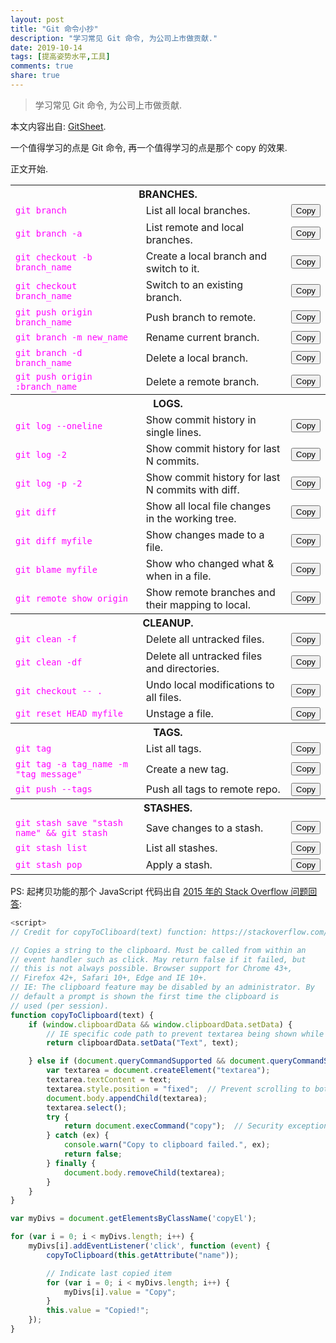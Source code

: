 ```yaml
---
layout: post
title: "Git 命令小抄"
description: "学习常见 Git 命令, 为公司上市做贡献."
date: 2019-10-14
tags: [提高姿势水平,工具]
comments: true
share: true
---
```


> 学习常见 Git 命令, 为公司上市做贡献.

本文内容出自: [GitSheet](https://gitsheet.wtf).

一个值得学习的点是 Git 命令, 再一个值得学习的点是那个 copy 的效果.

正文开始.

<table>
  <tr>
    <th colspan="3"><strong>BRANCHES.</strong></th>
  </tr>
  <tr>
    <td><code style="color:#FF00FF">git branch</code></td>
    <td>List all local branches.</td>
    <td><input name="git branch" class="copyEl" type="button" value="Copy" readonly/></td>
  </tr>
  <tr>
    <td><code style="color:#FF00FF">git branch -a</code></td>
    <td>List remote and local branches.</td>
    <td><input name="git branch -a" class="copyEl" type="button" value="Copy" readonly/></td>
  </tr>
  <tr>
    <td><code style="color:#FF00FF">git checkout -b branch_name</code></td>
    <td>Create a local branch and switch to it.</td>
    <td><input name="git checkout -b branch_name" class="copyEl" type="button" value="Copy" readonly/></td>
  </tr>
  <tr>
    <td><code style="color:#FF00FF">git checkout branch_name</code></td>
    <td>Switch to an existing branch.</td>
    <td><input name="git checkout branch_name" class="copyEl" type="button" value="Copy" readonly/></td>
  </tr>
  <tr>
    <td><code style="color:#FF00FF">git push origin branch_name</code></td>
    <td>Push branch to remote.</td>
    <td><input name="git push origin branch_name" class="copyEl" type="button" value="Copy" readonly/></td>
  </tr>
  <tr>
    <td><code style="color:#FF00FF">git branch -m new_name</code></td>
    <td>Rename current branch.</td>
    <td><input name="git branch -m new_name" class="copyEl" type="button" value="Copy" readonly/></td>
  </tr>
  <tr>
    <td><code style="color:#FF00FF">git branch -d branch_name</code></td>
    <td>Delete a local branch.</td>
    <td><input name="git branch -d branch_name" class="copyEl" type="button" value="Copy" readonly/></td>
  </tr>
  <tr>
    <td><code style="color:#FF00FF">git push origin :branch_name</code></td>
    <td>Delete a remote branch.</td>
    <td><input name="git push origin :branch_name" class="copyEl" type="button" value="Copy" readonly/></td>
  </tr>
  <tr>
    <th colspan="3"><strong>LOGS.</strong></th>
  </tr>
  <tr>
    <td><code style="color:#FF00FF">git log --oneline</code></td>
    <td>Show commit history in single lines.</td>
    <td><input name="git log --oneline" class="copyEl" type="button" value="Copy" readonly/></td>
  </tr>
  <tr>
    <td><code style="color:#FF00FF">git log -2</code></td>
    <td>Show commit history for last N commits.</td>
    <td><input name="git log -2" class="copyEl" type="button" value="Copy" readonly/></td>
  </tr>
  <tr>
    <td><code style="color:#FF00FF">git log -p -2</code></td>
    <td>Show commit history for last N commits with diff.</td>
    <td><input name="git log -p -2" class="copyEl" type="button" value="Copy" readonly/></td>
  </tr>
  <tr>
    <td><code style="color:#FF00FF">git diff</code></td>
    <td>Show all local file changes in the working tree.</td>
    <td><input name="git diff" class="copyEl" type="button" value="Copy" readonly/></td>
  </tr>
  <tr>
    <td><code style="color:#FF00FF">git diff myfile</code></td>
    <td>Show changes made to a file.</td>
    <td><input name="git diff myfile" class="copyEl" type="button" value="Copy" readonly/></td>
  </tr>
  <tr>
    <td><code style="color:#FF00FF">git blame myfile</code></td>
    <td>Show who changed what & when in a file.</td>
    <td><input name="git blame myfile" class="copyEl" type="button" value="Copy" readonly/></td>
  </tr>
  <tr>
    <td><code style="color:#FF00FF">git remote show origin</code></td>
    <td>Show remote branches and their mapping to local.</td>
    <td><input name="git remote show origin" class="copyEl" type="button" value="Copy" readonly/></td>
  </tr>
  <tr>
    <th colspan="3"><strong>CLEANUP.</strong></th>
  </tr>
  <tr>
    <td><code style="color:#FF00FF">git clean -f</code></td>
    <td>Delete all untracked files.</td>
    <td><input name="git clean -f" class="copyEl" type="button" value="Copy" readonly/></td>
  </tr>
  <tr>
    <td><code style="color:#FF00FF">git clean -df</code></td>
    <td>Delete all untracked files and directories.</td>
    <td><input name="git clean -df" class="copyEl" type="button" value="Copy" readonly/></td>
  </tr>
  <tr>
    <td><code style="color:#FF00FF">git checkout -- .</code></td>
    <td>Undo local modifications to all files.</td>
    <td><input name="git checkout -- ." class="copyEl" type="button" value="Copy" readonly/></td>
  </tr>
  <tr>
    <td><code style="color:#FF00FF">git reset HEAD myfile</code></td>
    <td>Unstage a file.</td>
    <td><input name="git reset HEAD myfile" class="copyEl" type="button" value="Copy" readonly/></td>
  </tr>
  <tr>
    <th colspan="3"><strong>TAGS.</strong></th>
  </tr>
  <tr>
    <td><code style="color:#FF00FF">git tag</code></td>
    <td>List all tags.</td>
    <td><input name="git tag" class="copyEl" type="button" value="Copy" readonly/></td>
  </tr>
  <tr>
    <td><code style="color:#FF00FF">git tag -a tag_name -m "tag message"</code></td>
    <td>Create a new tag.</td>
    <td><input name="git tag -a tag_name -m 'tag message'" class="copyEl" type="button" value="Copy" readonly/></td>
  </tr>
  <tr>
    <td><code style="color:#FF00FF">git push --tags</code></td>
    <td>Push all tags to remote repo.</td>
    <td><input name="git push --tags" class="copyEl" type="button" value="Copy" readonly/></td>
  </tr>
  <tr>
    <th colspan="3"><strong>STASHES.</strong></th>
  </tr>
  <tr>
    <td><code style="color:#FF00FF">git stash save "stash name" && git stash</code></td>
    <td>Save changes to a stash.</td>
    <td><input name="git stash save 'stash_name' && git stash" class="copyEl" type="button" value="Copy" readonly/></td>
  </tr>
  <tr>
    <td><code style="color:#FF00FF">git stash list</code></td>
    <td>List all stashes.</td>
    <td><input name="git stash list" class="copyEl" type="button" value="Copy" readonly/></td>
  </tr>
  <tr>
    <td><code style="color:#FF00FF">git stash pop</code></td>
    <td>Apply a stash.</td>
    <td><input name="git stash pop" class="copyEl" type="button" value="Copy" readonly/></td>
  </tr>
</table>

PS: 起拷贝功能的那个 JavaScript 代码出自 [2015 年的 Stack Overflow 问题回答](https://stackoverflow.com/a/33928558):

```javascript
<script>
// Credit for copyToCliboard(text) function: https://stackoverflow.com/a/33928558

// Copies a string to the clipboard. Must be called from within an
// event handler such as click. May return false if it failed, but
// this is not always possible. Browser support for Chrome 43+,
// Firefox 42+, Safari 10+, Edge and IE 10+.
// IE: The clipboard feature may be disabled by an administrator. By
// default a prompt is shown the first time the clipboard is
// used (per session).
function copyToClipboard(text) {
    if (window.clipboardData && window.clipboardData.setData) {
        // IE specific code path to prevent textarea being shown while dialog is visible.
        return clipboardData.setData("Text", text);

    } else if (document.queryCommandSupported && document.queryCommandSupported("copy")) {
        var textarea = document.createElement("textarea");
        textarea.textContent = text;
        textarea.style.position = "fixed";  // Prevent scrolling to bottom of page in MS Edge.
        document.body.appendChild(textarea);
        textarea.select();
        try {
            return document.execCommand("copy");  // Security exception may be thrown by some browsers.
        } catch (ex) {
            console.warn("Copy to clipboard failed.", ex);
            return false;
        } finally {
            document.body.removeChild(textarea);
        }
    }
}

var myDivs = document.getElementsByClassName('copyEl');

for (var i = 0; i < myDivs.length; i++) {
    myDivs[i].addEventListener('click', function (event) {
        copyToClipboard(this.getAttribute("name"));

        // Indicate last copied item
        for (var i = 0; i < myDivs.length; i++) {
            myDivs[i].value = "Copy";
        }
        this.value = "Copied!";
    });
}
```

<!-- copy.js: https://gitsheet.wtf/js/copy.js -->
<script>
// Credit for copyToCliboard(text) function: https://stackoverflow.com/a/33928558

// Copies a string to the clipboard. Must be called from within an
// event handler such as click. May return false if it failed, but
// this is not always possible. Browser support for Chrome 43+,
// Firefox 42+, Safari 10+, Edge and IE 10+.
// IE: The clipboard feature may be disabled by an administrator. By
// default a prompt is shown the first time the clipboard is
// used (per session).
function copyToClipboard(text) {
    if (window.clipboardData && window.clipboardData.setData) {
        // IE specific code path to prevent textarea being shown while dialog is visible.
        return clipboardData.setData("Text", text);

    } else if (document.queryCommandSupported && document.queryCommandSupported("copy")) {
        var textarea = document.createElement("textarea");
        textarea.textContent = text;
        textarea.style.position = "fixed";  // Prevent scrolling to bottom of page in MS Edge.
        document.body.appendChild(textarea);
        textarea.select();
        try {
            return document.execCommand("copy");  // Security exception may be thrown by some browsers.
        } catch (ex) {
            console.warn("Copy to clipboard failed.", ex);
            return false;
        } finally {
            document.body.removeChild(textarea);
        }
    }
}

var myDivs = document.getElementsByClassName('copyEl');

for (var i = 0; i < myDivs.length; i++) {
    myDivs[i].addEventListener('click', function (event) {
        copyToClipboard(this.getAttribute("name"));

        // Indicate last copied item
        for (var i = 0; i < myDivs.length; i++) {
            myDivs[i].value = "Copy";
        }
        this.value = "Copied!";
    });
}
</script>
